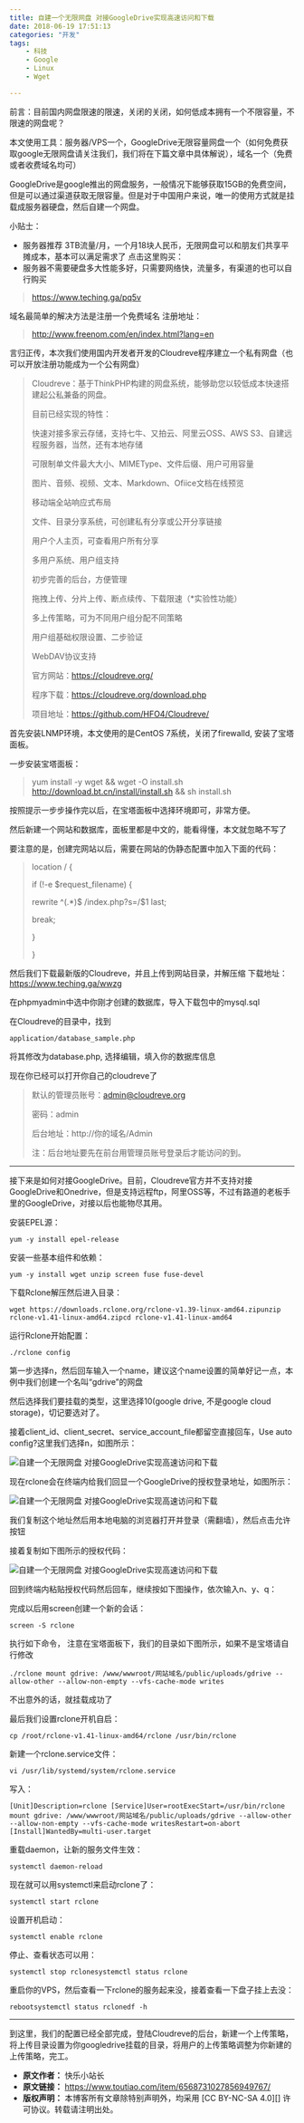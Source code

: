 ```yaml
---
title: 自建一个无限网盘 对接GoogleDrive实现高速访问和下载
date: 2018-06-19 17:51:13
categories: "开发"
tags:
	- 科技
	- Google
	- Linux
	- Wget

---
```


前言：目前国内网盘限速的限速，关闭的关闭，如何低成本拥有一个不限容量，不限速的网盘呢？

本文使用工具：服务器/VPS一个，GoogleDrive无限容量网盘一个（如何免费获取google无限网盘请关注我们，我们将在下篇文章中具体解说），域名一个（免费或者收费域名均可）

GoogleDrive是google推出的网盘服务，一般情况下能够获取15GB的免费空间，但是可以通过渠道获取无限容量。但是对于中国用户来说，唯一的使用方式就是挂载成服务器硬盘，然后自建一个网盘。

小贴士：

 *  服务器推荐 3TB流量/月，一个月18块人民币，无限网盘可以和朋友们共享平摊成本，基本可以满足需求了 点击这里购买：
 *  服务器不需要硬盘多大性能多好，只需要网络快，流量多，有渠道的也可以自行购买

> https://www.teching.ga/pq5v

域名最简单的解决方法是注册一个免费域名 注册地址：

> http://www.freenom.com/en/index.html?lang=en

言归正传，本次我们使用国内开发者开发的Cloudreve程序建立一个私有网盘（也可以开放注册功能成为一个公有网盘）

> Cloudreve：基于ThinkPHP构建的网盘系统，能够助您以较低成本快速搭建起公私兼备的网盘。
> 
> 目前已经实现的特性：
> 
> 快速对接多家云存储，支持七牛、又拍云、阿里云OSS、AWS S3、自建远程服务器，当然，还有本地存储
> 
> 可限制单文件最大大小、MIMEType、文件后缀、用户可用容量
> 
> 图片、音频、视频、文本、Markdown、Ofiice文档在线预览
> 
> 移动端全站响应式布局
> 
> 文件、目录分享系统，可创建私有分享或公开分享链接
> 
> 用户个人主页，可查看用户所有分享
> 
> 多用户系统、用户组支持
> 
> 初步完善的后台，方便管理
> 
> 拖拽上传、分片上传、断点续传、下载限速（\*实验性功能）
> 
> 多上传策略，可为不同用户组分配不同策略
> 
> 用户组基础权限设置、二步验证
> 
> WebDAV协议支持
> 
> 官方网站：https://cloudreve.org/
> 
> 程序下载：https://cloudreve.org/download.php
> 
> 项目地址：https://github.com/HFO4/Cloudreve/

首先安装LNMP环境，本文使用的是CentOS 7系统，关闭了firewalld, 安装了宝塔面板。

一步安装宝塔面板：

> yum install -y wget && wget -O install.sh http://download.bt.cn/install/install.sh && sh install.sh

按照提示一步步操作完以后，在宝塔面板中选择环境即可，非常方便。

然后新建一个网站和数据库，面板里都是中文的，能看得懂，本文就忽略不写了

要注意的是，创建完网站以后，需要在网站的伪静态配置中加入下面的代码：

> location / \{
> 
> if (!-e $request\_filename) \{
> 
> rewrite ^(.\*)$ /index.php?s=/$1 last;
> 
> break;
> 
> \}
> 
> \}

然后我们下载最新版的Cloudreve，并且上传到网站目录，并解压缩 下载地址：https://www.teching.ga/wwzg

在phpmyadmin中选中你刚才创建的数据库，导入下载包中的mysql.sql

在Cloudreve的目录中，找到

``````````
application/database_sample.php
``````````

将其修改为database.php, 选择编辑，填入你的数据库信息

现在你已经可以打开你自己的cloudreve了

> 默认的管理员账号：admin@cloudreve.org
> 
> 密码：admin
> 
> 后台地址：http://你的域名/Admin
> 
> 注：后台地址要先在前台用管理员账号登录后才能访问的到。

--------------------

接下来是如何对接GoogleDrive。目前，Cloudreve官方并不支持对接GoogleDrive和Onedrive，但是支持远程ftp，阿里OSS等，不过有路道的老板手里的GoogleDrive，对接以后也能物尽其用。

安装EPEL源：

``````````
yum -y install epel-release
``````````

安装一些基本组件和依赖：

``````````
yum -y install wget unzip screen fuse fuse-devel
``````````

下载Rclone解压然后进入目录：

``````````
wget https://downloads.rclone.org/rclone-v1.39-linux-amd64.zipunzip rclone-v1.41-linux-amd64.zipcd rclone-v1.41-linux-amd64
``````````

运行Rclone开始配置：

``````````
./rclone config
``````````

第一步选择n，然后回车输入一个name，建议这个name设置的简单好记一点，本例中我们创建一个名叫“gdrive”的网盘

然后选择我们要挂载的类型，这里选择10(google drive, 不是google cloud storage)，切记要选对了。

接着client\_id、client\_secret、service\_account\_file都留空直接回车，Use auto config?这里我们选择n，如图所示：

![自建一个无限网盘 对接GoogleDrive实现高速访问和下载][_GoogleDrive]

现在rclone会在终端内给我们回显一个GoogleDrive的授权登录地址，如图所示：

![自建一个无限网盘 对接GoogleDrive实现高速访问和下载][_GoogleDrive 1]

我们复制这个地址然后用本地电脑的浏览器打开并登录（需翻墙），然后点击允许按钮

接着复制如下图所示的授权代码：

![自建一个无限网盘 对接GoogleDrive实现高速访问和下载][_GoogleDrive 2]

回到终端内粘贴授权代码然后回车，继续按如下图操作，依次输入n、y、q：

完成以后用screen创建一个新的会话：

``````````
screen -S rclone
``````````

执行如下命令， 注意在宝塔面板下，我们的目录如下图所示，如果不是宝塔请自行修改

``````````
./rclone mount gdrive: /www/wwwroot/网站域名/public/uploads/gdrive --allow-other --allow-non-empty --vfs-cache-mode writes
``````````

不出意外的话，就挂载成功了

最后我们设置rclone开机自启：

``````````
cp /root/rclone-v1.41-linux-amd64/rclone /usr/bin/rclone
``````````

新建一个rclone.service文件：

``````````
vi /usr/lib/systemd/system/rclone.service
``````````

写入：

``````````
[Unit]Description=rclone [Service]User=rootExecStart=/usr/bin/rclone mount gdrive: /www/wwwroot/网站域名/public/uploads/gdrive --allow-other --allow-non-empty --vfs-cache-mode writesRestart=on-abort [Install]WantedBy=multi-user.target
``````````

重载daemon，让新的服务文件生效：

``````````
systemctl daemon-reload
``````````

现在就可以用systemctl来启动rclone了：

``````````
systemctl start rclone
``````````

设置开机启动：

``````````
systemctl enable rclone
``````````

停止、查看状态可以用：

``````````
systemctl stop rclonesystemctl status rclone
``````````

重启你的VPS，然后查看一下rclone的服务起来没，接着查看一下盘子挂上去没：

``````````
rebootsystemctl status rclonedf -h
``````````

--------------------

到这里，我们的配置已经全部完成，登陆Cloudreve的后台，新建一个上传策略，将上传目录设置为你googledrive挂载的目录，将用户的上传策略调整为你新建的上传策略，完工。


[_GoogleDrive]: static/resources/crawler/AAUY-YBQR-ZYUQ.jpg
[_GoogleDrive 1]: static/resources/crawler/3A2E-RFEU-NZBN.jpg
[_GoogleDrive 2]: static/resources/crawler/ARZB-NVAR-2IEJ.jpg
 *  **原文作者：** 快乐小站长
 *  **原文链接：** https://www.toutiao.com/item/6568731027856949767/
 *  **版权声明：** 本博客所有文章除特别声明外，均采用 [CC BY-NC-SA 4.0][] 许可协议。转载请注明出处。
